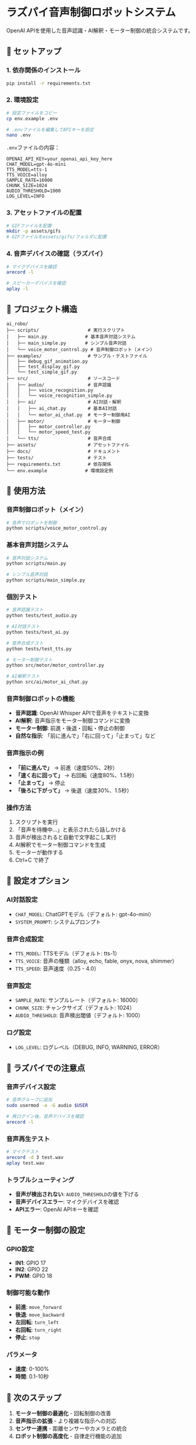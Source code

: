 # ラズパイ音声制御ロボットシステム

OpenAI APIを使用した音声認識・AI解釈・モーター制御の統合システムです。

## 🚀 セットアップ

### 1. 依存関係のインストール
```bash
pip install -r requirements.txt
```

### 2. 環境設定
```bash
# 設定ファイルをコピー
cp env.example .env

# .envファイルを編集してAPIキーを設定
nano .env
```

`.env`ファイルの内容：
```
OPENAI_API_KEY=your_openai_api_key_here
CHAT_MODEL=gpt-4o-mini
TTS_MODEL=tts-1
TTS_VOICE=alloy
SAMPLE_RATE=16000
CHUNK_SIZE=1024
AUDIO_THRESHOLD=1000
LOG_LEVEL=INFO
```

### 3. アセットファイルの配置
```bash
# GIFファイルを配置
mkdir -p assets/gifs
# GIFファイルをassets/gifs/フォルダに配置
```

### 4. 音声デバイスの確認（ラズパイ）
```bash
# マイクデバイスを確認
arecord -l

# スピーカーデバイスを確認
aplay -l
```

## 📁 プロジェクト構造

```
ai_robo/
├── scripts/                  # 実行スクリプト
│   ├── main.py              # 基本音声対話システム
│   ├── main_simple.py       # シンプル音声対話
│   └── voice_motor_control.py # 音声制御ロボット（メイン）
├── examples/                 # サンプル・テストファイル
│   ├── debug_gif_animation.py
│   ├── test_display_gif.py
│   └── test_simple_gif.py
├── src/                      # ソースコード
│   ├── audio/                # 音声認識
│   │   ├── voice_recognition.py
│   │   └── voice_recognition_simple.py
│   ├── ai/                   # AI対話・解釈
│   │   ├── ai_chat.py        # 基本AI対話
│   │   └── motor_ai_chat.py  # モーター制御用AI
│   ├── motor/                # モーター制御
│   │   ├── motor_controller.py
│   │   └── motor_speed_test.py
│   └── tts/                  # 音声合成
├── assets/                   # アセットファイル
├── docs/                     # ドキュメント
├── tests/                    # テスト
├── requirements.txt          # 依存関係
└── env.example              # 環境設定例
```

## 🎤 使用方法

### 音声制御ロボット（メイン）
```bash
# 音声でロボットを制御
python scripts/voice_motor_control.py
```

### 基本音声対話システム
```bash
# 音声対話システム
python scripts/main.py

# シンプル音声対話
python scripts/main_simple.py
```

### 個別テスト
```bash
# 音声認識テスト
python tests/test_audio.py

# AI対話テスト
python tests/test_ai.py

# 音声合成テスト
python tests/test_tts.py

# モーター制御テスト
python src/motor/motor_controller.py

# AI解釈テスト
python src/ai/motor_ai_chat.py
```

### 音声制御ロボットの機能
- **音声認識**: OpenAI Whisper APIで音声をテキストに変換
- **AI解釈**: 音声指示をモーター制御コマンドに変換
- **モーター制御**: 前進・後退・回転・停止の制御
- **自然な指示**: 「前に進んで」「右に回って」「止まって」など

### 音声指示の例
- **「前に進んで」** → 前進（速度50%、2秒）
- **「速く右に回って」** → 右回転（速度80%、1.5秒）
- **「止まって」** → 停止
- **「後ろに下がって」** → 後退（速度30%、1.5秒）

### 操作方法
1. スクリプトを実行
2. 「音声を待機中...」と表示されたら話しかける
3. 音声が検出されると自動で文字起こし実行
4. AI解釈でモーター制御コマンドを生成
5. モーターが動作する
6. Ctrl+C で終了

## 🔧 設定オプション

### AI対話設定
- `CHAT_MODEL`: ChatGPTモデル（デフォルト: gpt-4o-mini）
- `SYSTEM_PROMPT`: システムプロンプト

### 音声合成設定
- `TTS_MODEL`: TTSモデル（デフォルト: tts-1）
- `TTS_VOICE`: 音声の種類（alloy, echo, fable, onyx, nova, shimmer）
- `TTS_SPEED`: 音声速度（0.25 - 4.0）

### 音声設定
- `SAMPLE_RATE`: サンプルレート（デフォルト: 16000）
- `CHUNK_SIZE`: チャンクサイズ（デフォルト: 1024）
- `AUDIO_THRESHOLD`: 音声検出閾値（デフォルト: 1000）

### ログ設定
- `LOG_LEVEL`: ログレベル（DEBUG, INFO, WARNING, ERROR）

## 🍓 ラズパイでの注意点

### 音声デバイス設定
```bash
# 音声グループに追加
sudo usermod -a -G audio $USER

# 再ログイン後、音声デバイスを確認
arecord -l
```

### 音声再生テスト
```bash
# マイクテスト
arecord -d 3 test.wav
aplay test.wav
```

### トラブルシューティング
- **音声が検出されない**: `AUDIO_THRESHOLD`の値を下げる
- **音声デバイスエラー**: マイクデバイスを確認
- **APIエラー**: OpenAI APIキーを確認

## 🚗 モーター制御の設定

### GPIO設定
- **IN1**: GPIO 17
- **IN2**: GPIO 22  
- **PWM**: GPIO 18

### 制御可能な動作
- **前進**: `move_forward`
- **後退**: `move_backward`
- **左回転**: `turn_left`
- **右回転**: `turn_right`
- **停止**: `stop`

### パラメータ
- **速度**: 0-100%
- **時間**: 0.1-10秒

## 📝 次のステップ

1. **モーター制御の最適化** - 回転制御の改善
2. **音声指示の拡張** - より複雑な指示への対応
3. **センサー連携** - 距離センサーやカメラとの統合
4. **ロボット制御の高度化** - 自律走行機能の追加

